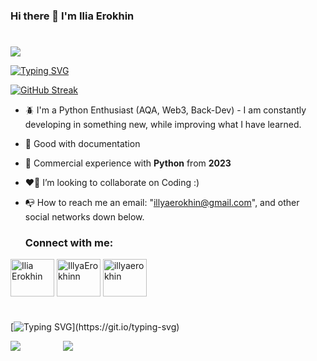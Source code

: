 ### Hi there 👋 I'm Ilia Erokhin
#
![](https://komarev.com/ghpvc/?username=Ilya-Erokhin)

[![Typing SVG](https://readme-typing-svg.herokuapp.com?color=%2336BCF7&lines=Python+Engineer+with+considerable+experience)](https://git.io/typing-svg)

[![GitHub Streak](https://github-readme-streak-stats.herokuapp.com/?user=Ilya-Erokhin)](https://git.io/streak-stats)


- 🪲 I'm a Python Enthusiast (AQA, Web3, Back-Dev) - I am constantly developing in something new, while improving what I have learned.
- 📜 Good with documentation
- 🧠 Commercial experience with **Python** from **2023**
- ❤️‍🔥 I’m looking to collaborate on Coding :)
- 📭 How to reach me an email: "illyaerokhin@gmail.com", and other social networks down below.


  ### Connect with me:
  <p align="left">
<a href="https://www.linkedin.com/in/ilia-erokhin-aa93ba21a/" target="blank"><img align="center" src="https://www.svgrepo.com/show/452047/linkedin-1.svg" alt="Ilia Erokhin" height="60" width="70" /></a>
<a href="https://t.me/IllyaErokhinn" target="blank"><img align="center" src="https://www.svgrepo.com/show/343522/telegram-communication-chat-interaction-network-connection.svg" alt="IllyaErokhinn" height="60" width="70" /></a>
<a href="https://twitter.com/illyaerokhin" target="blank"><img align="center" src="https://www.svgrepo.com/show/475689/twitter-color.svg" alt="illyaerokhin" height="60" width="70" /></a>
  </p>
  
#

[![Typing SVG](https://readme-typing-svg.herokuapp.com?color=%2336BCF7&lines=My+Top+Langs:)](https://git.io/typing-svg)


<div style="display: flex; flex-direction: row;">
  <img src="http://github-profile-summary-cards.vercel.app/api/cards/repos-per-language?username=Ilya-Erokhin&theme=default" style="flex: 1;">
  <a href="https://github.com/Ilya-Erokhin/github-readme-stats" style="flex: 5;">
    <img src="https://github-readme-stats.vercel.app/api/top-langs/?username=Ilya-Erokhin&langs_count=4&layout=compact">
  </a>
</div>
